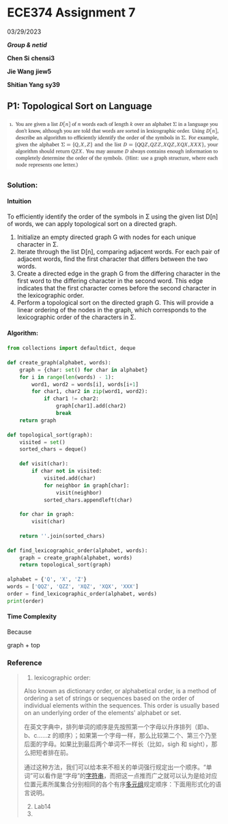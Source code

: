 # ECE374 Assignment 7

03/29/2023

***Group & netid***

**Chen Si**  	**chensi3**

**Jie Wang** 		**jiew5**

**Shitian Yang** 	**sy39**

## P1: Topological Sort on Language

![image-20230329220527198](./ECE374_Assignment_7_P1.assets/image-20230329220527198.png)

### Solution:

#### Intuition

To efficiently identify the order of the symbols in Σ using the given list D[n] of words, we can apply topological sort on a directed graph.

1. Initialize an empty directed graph G with nodes for each unique character in Σ.
2. Iterate through the list D[n], comparing adjacent words. For each pair of adjacent words, find the first character that differs between the two words.
3. Create a directed edge in the graph G from the differing character in the first word to the differing character in the second word. This edge indicates that the first character comes before the second character in the lexicographic order.
4. Perform a topological sort on the directed graph G. This will provide a linear ordering of the nodes in the graph, which corresponds to the lexicographic order of the characters in Σ.

#### Algorithm:

```python
from collections import defaultdict, deque

def create_graph(alphabet, words):
    graph = {char: set() for char in alphabet}
    for i in range(len(words) - 1):
        word1, word2 = words[i], words[i+1]
        for char1, char2 in zip(word1, word2):
            if char1 != char2:
                graph[char1].add(char2)
                break
    return graph

def topological_sort(graph):
    visited = set()
    sorted_chars = deque()
    
    def visit(char):
        if char not in visited:
            visited.add(char)
            for neighbor in graph[char]:
                visit(neighbor)
            sorted_chars.appendleft(char)
            
    for char in graph:
        visit(char)
        
    return ''.join(sorted_chars)

def find_lexicographic_order(alphabet, words):
    graph = create_graph(alphabet, words)
    return topological_sort(graph)

alphabet = {'Q', 'X', 'Z'}
words = ['QQZ', 'QZZ', 'XQZ', 'XQX', 'XXX']
order = find_lexicographic_order(alphabet, words)
print(order)

```

#### Time Complexity

Because

graph + top





### Reference

> 1. lexicographic order: 
>
> Also known as dictionary order, or alphabetical order, is a method of ordering a set of strings or sequences based on the order of individual elements within the sequences. This order is usually based on an underlying order of the elements' alphabet or set.
>
> 在英文字典中，排列单词的顺序是先按照第一个字母以升序排列（即a、b、c……z 的顺序）；如果第一个字母一样，那么比较第二个、第三个乃至后面的字母。如果比到最后两个单词不一样长（比如，sigh 和 sight），那么把短者排在前。
>
> 通过这种方法，我们可以给本来不相关的单词强行规定出一个顺序。“单词”可以看作是“字母”的[字符串](https://zh.wikipedia.org/wiki/字符串)，而把这一点推而广之就可以认为是给对应位置元素所属集合分别相同的各个有序[多元组](https://zh.wikipedia.org/wiki/元组)规定顺序：下面用形式化的语言说明。
>
> 2. Lab14
> 3. 
